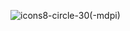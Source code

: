 ![icons8-circle-30(-mdpi)](https://github.com/user-attachments/assets/2b955cdd-f8ad-4544-b040-b42856faab66)

